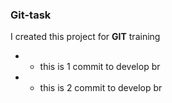 ### Git-task
I created this project for **GIT** training
* - this is 1 commit to develop br
* - this is 2 commit to develop br